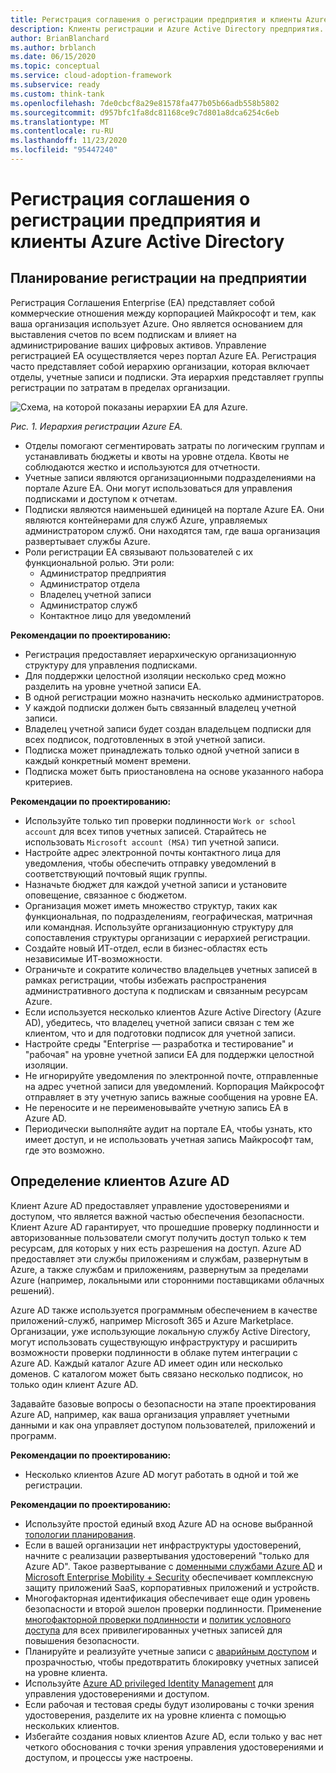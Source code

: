 ```yaml
---
title: Регистрация соглашения о регистрации предприятия и клиенты Azure Active Directory
description: Клиенты регистрации и Azure Active Directory предприятия.
author: BrianBlanchard
ms.author: brblanch
ms.date: 06/15/2020
ms.topic: conceptual
ms.service: cloud-adoption-framework
ms.subservice: ready
ms.custom: think-tank
ms.openlocfilehash: 7de0cbcf8a29e81578fa477b05b66adb558b5802
ms.sourcegitcommit: d957bfc1fa8dc81168ce9c7d801a8dca6254c6eb
ms.translationtype: MT
ms.contentlocale: ru-RU
ms.lasthandoff: 11/23/2020
ms.locfileid: "95447240"
---
```

# <a name="enterprise-agreement-enrollment-and-azure-active-directory-tenants"></a>Регистрация соглашения о регистрации предприятия и клиенты Azure Active Directory

## <a name="plan-for-enterprise-enrollment"></a>Планирование регистрации на предприятии

Регистрация Соглашения Enterprise (EA) представляет собой коммерческие отношения между корпорацией Майкрософт и тем, как ваша организация использует Azure. Оно является основанием для выставления счетов по всем подпискам и влияет на администрирование ваших цифровых активов. Управление регистрацией EA осуществляется через портал Azure EA. Регистрация часто представляет собой иерархию организации, которая включает отделы, учетные записи и подписки. Эта иерархия представляет группы регистрации по затратам в пределах организации.

![Схема, на которой показаны иерархии EA для Azure.](./media/ea.png)

_Рис. 1. Иерархия регистрации Azure EA._

- Отделы помогают сегментировать затраты по логическим группам и устанавливать бюджеты и квоты на уровне отдела. Квоты не соблюдаются жестко и используются для отчетности.
- Учетные записи являются организационными подразделениями на портале Azure EA. Они могут использоваться для управления подписками и доступом к отчетам.
- Подписки являются наименьшей единицей на портале Azure EA. Они являются контейнерами для служб Azure, управляемых администратором служб. Они находятся там, где ваша организация развертывает службы Azure.
- Роли регистрации EA связывают пользователей с их функциональной ролью. Эти роли:
  - Администратор предприятия
  - Администратор отдела
  - Владелец учетной записи
  - Администратор служб
  - Контактное лицо для уведомлений

**Рекомендации по проектированию:**

- Регистрация предоставляет иерархическую организационную структуру для управления подписками.
- Для поддержки целостной изоляции несколько сред можно разделить на уровне учетной записи EA.
- В одной регистрации можно назначить несколько администраторов.
- У каждой подписки должен быть связанный владелец учетной записи.
- Владелец учетной записи будет создан владельцем подписки для всех подписок, подготовленных в этой учетной записи.
- Подписка может принадлежать только одной учетной записи в каждый конкретный момент времени.
- Подписка может быть приостановлена на основе указанного набора критериев.

**Рекомендации по проектированию:**

- Используйте только тип проверки подлинности `Work or school account` для всех типов учетных записей. Старайтесь не использовать `Microsoft account (MSA)` тип учетной записи.
- Настройте адрес электронной почты контактного лица для уведомления, чтобы обеспечить отправку уведомлений в соответствующий почтовый ящик группы.
- Назначьте бюджет для каждой учетной записи и установите оповещение, связанное с бюджетом.
- Организация может иметь множество структур, таких как функциональная, по подразделениям, географическая, матричная или командная. Используйте организационную структуру для сопоставления структуры организации с иерархией регистрации.
- Создайте новый ИТ-отдел, если в бизнес-областях есть независимые ИТ-возможности.
- Ограничьте и сократите количество владельцев учетных записей в рамках регистрации, чтобы избежать распространения административного доступа к подпискам и связанным ресурсам Azure.
- Если используется несколько клиентов Azure Active Directory (Azure AD), убедитесь, что владелец учетной записи связан с тем же клиентом, что и для подготовки подписок для учетной записи.
- Настройте среды "Enterprise — разработка и тестирование" и "рабочая" на уровне учетной записи EA для поддержки целостной изоляции.
- Не игнорируйте уведомления по электронной почте, отправленные на адрес учетной записи для уведомлений. Корпорация Майкрософт отправляет в эту учетную запись важные сообщения на уровне EA.
- Не переносите и не переименовывайте учетную запись EA в Azure AD.
- Периодически выполняйте аудит на портале EA, чтобы узнать, кто имеет доступ, и не использовать учетная запись Майкрософт там, где это возможно.

## <a name="define-azure-ad-tenants"></a>Определение клиентов Azure AD

Клиент Azure AD предоставляет управление удостоверениями и доступом, что является важной частью обеспечения безопасности. Клиент Azure AD гарантирует, что прошедшие проверку подлинности и авторизованные пользователи смогут получить доступ только к тем ресурсам, для которых у них есть разрешения на доступ. Azure AD предоставляет эти службы приложениям и службам, развернутым в Azure, а также службам и приложениям, развернутым за пределами Azure (например, локальными или сторонними поставщиками облачных решений).

Azure AD также используется программным обеспечением в качестве приложений-служб, например Microsoft 365 и Azure Marketplace. Организации, уже использующие локальную службу Active Directory, могут использовать существующую инфраструктуру и расширить возможности проверки подлинности в облаке путем интеграции с Azure AD. Каждый каталог Azure AD имеет один или несколько доменов. С каталогом может быть связано несколько подписок, но только один клиент Azure AD.

Задавайте базовые вопросы о безопасности на этапе проектирования Azure AD, например, как ваша организация управляет учетными данными и как она управляет доступом пользователей, приложений и программ.

**Рекомендации по проектированию:**

- Несколько клиентов Azure AD могут работать в одной и той же регистрации.

**Рекомендации по проектированию:**

- Используйте простой единый вход Azure AD на основе выбранной [топологии планирования](/azure/active-directory/hybrid/plan-connect-topologies).
- Если в вашей организации нет инфраструктуры удостоверений, начните с реализации развертывания удостоверений "только для Azure AD". Такое развертывание с [доменными службами Azure AD](/azure/active-directory-domain-services) и [Microsoft Enterprise Mobility + Security](/mem/intune/fundamentals/what-is-intune) обеспечивает комплексную защиту приложений SaaS, корпоративных приложений и устройств.
- Многофакторная идентификация обеспечивает еще один уровень безопасности и второй эшелон проверки подлинности. Применение [многофакторной проверки подлинности](/azure/active-directory/authentication/concept-mfa-howitworks) и [политик условного доступа](/azure/active-directory/conditional-access/overview) для всех привилегированных учетных записей для повышения безопасности.
- Планируйте и реализуйте учетные записи с [аварийным доступом](/azure/active-directory/users-groups-roles/directory-emergency-access) и прозрачностью, чтобы предотвратить блокировку учетных записей на уровне клиента.
- Используйте [Azure AD privileged Identity Management](/azure/active-directory/privileged-identity-management/pim-configure) для управления удостоверениями и доступом.
- Если рабочая и тестовая среды будут изолированы с точки зрения удостоверения, разделите их на уровне клиента с помощью нескольких клиентов.
- Избегайте создания новых клиентов Azure AD, если только у вас нет четкого обоснования с точки зрения управления удостоверениями и доступом, и процессы уже настроены.
